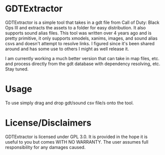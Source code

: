 # GDTExtractor

GDTExtractor is a simple tool that takes in a gdt file from Call of Duty: Black Ops III and extracts the assets to a folder for easy distribution. It also supports sound alias files. This tool was written over 4 years ago and is pretty primitive, it only supports xmodels, xanims, images, and sound alias csvs and doesn't attempt to resolve links. I figured since it's been shared around and has some use to others I might as well release it.

I am currently working a much better version that can take in map files, etc. and process directly from the gdt database with dependency resolving, etc. Stay tuned.

# Usage

To use simply drag and drop gdt/sound csv file/s onto the tool.

# License/Disclaimers

GDTExtractor is licensed under GPL 3.0. It is provided in the hope it is useful to you but comes WITH NO WARRANTY. The user assumes full responsibility for any damages caused.

